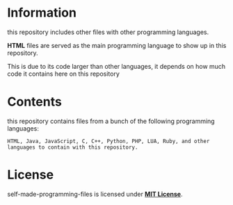 # Information
this repository includes other files with other programming languages.

**HTML** files are served as the main programming language to show up in this repository.

This is due to its code larger than other languages, it depends on how much code it contains here on this repository


# Contents
this repository contains files from a bunch of the following programming languages:

`HTML, Java, JavaScript, C, C++, Python, PHP, LUA, Ruby, and other languages to contain with this repository.`

# License
self-made-programming-files is licensed under **[MIT License](https://github.com/PayToUse/self-made-programming-files/LICENSE)**. 
